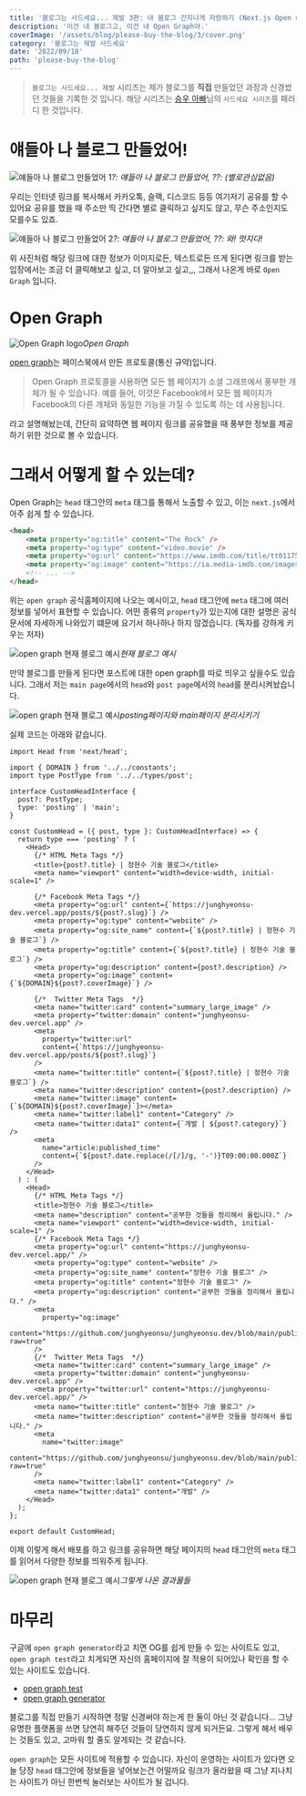 ```yaml
---
title: '블로그는 사드세요... 제발 3편: 내 블로그 간지나게 자랑하기 (Next.js Open Graph 적용하기)'
description: '이건 내 블로그고, 이건 내 Open Graph야.'
coverImage: '/assets/blog/please-buy-the-blog/3/cover.png'
category: '블로그는 제발 사드세요'
date: '2022/09/18'
path: 'please-buy-the-blog'
---
```


> `블로그는 사드세요... 제발` 시리즈는 제가 블로그를 **직접** 만들었던 과정과 신경썼던 것들을 기록한 것 입니다. 해당 시리즈는 [승우 아빠](https://www.youtube.com/c/%EC%8A%B9%EC%9A%B0%EC%95%84%EB%B9%A0)님의 `사드세요 시리즈`를 패러디 한 것입니다.

# 얘들아 나 블로그 만들었어!

![얘들아 나 블로그 만들었어 1](/assets/blog/please-buy-the-blog/3/1.png)_?: 얘들아 나 블로그 만들었어, ??: (별로관심없음)_

우리는 인터넷 링크를 복사해서 카카오톡, 슬랙, 디스코드 등등 여기저기 공유를 할 수 있어요
공유를 했을 때 주소만 띡 간다면 별로 클릭하고 싶지도 않고, 무슨 주소인지도 모를수도 있죠.

![얘들아 나 블로그 만들었어 2](/assets/blog/please-buy-the-blog/3/2.png)_?: 얘들아 나 블로그 만들었어, ??: 와! 멋지다!_

위 사진처럼 해당 링크에 대한 정보가 이미지로든, 텍스트로든 뜨게 된다면 링크를 받는 입장에서는
조금 더 클릭해보고 싶고, 더 알아보고 싶고,,, 그래서 나온게 바로 `Open Graph` 입니다.

# Open Graph

![Open Graph logo](/assets/blog/please-buy-the-blog/3/3.png)_Open Graph_

[open graph](https://ogp.me/)는 페이스북에서 만든 프로토콜(통신 규약)입니다.

> Open Graph 프로토콜을 사용하면 모든 웹 페이지가 소셜 그래프에서 풍부한 개체가 될 수 있습니다.
> 예를 들어, 이것은 Facebook에서 모든 웹 페이지가 Facebook의 다른 개체와 동일한 기능을 가질 수 있도록 하는 데 사용됩니다.

라고 설명해놨는데, 간단히 요약하면 웹 페이지 링크를 공유했을 때 풍부한 정보를 제공하기 위한 것으로 볼 수 있습니다.

# 그래서 어떻게 할 수 있는데?

Open Graph는 `head` 태그안의 `meta` 태그를 통해서 노출할 수 있고,
이는 `next.js`에서 아주 쉽게 할 수 있습니다.

```html
<head>
	<meta property="og:title" content="The Rock" />
	<meta property="og:type" content="video.movie" />
	<meta property="og:url" content="https://www.imdb.com/title/tt0117500/" />
	<meta property="og:image" content="https://ia.media-imdb.com/images/rock.jpg" />
	<!-- ... -->
</head>
```

위는 `open graph` 공식홈페이지에 나오는 예시이고, `head` 태그안에 `meta` 태그에 여러 정보를 넣어서 표현할 수 있습니다.
어떤 종류의 `property`가 있는지에 대한 설명은 공식문서에 자세하게 나와있기 떄문에 요기서 하나하나 하지 않겠습니다.
(독자를 강하게 키우는 저자)

![open graph 현재 블로그 예시](/assets/blog/please-buy-the-blog/3/4.png)_현재 블로그 예시_

만약 블로그를 만들게 된다면 포스트에 대한 open graph를 따로 띄우고 싶을수도 있습니다.
그래서 저는 `main page`에서의 `head`와 `post page`에서의 `head`를 분리시켜놨습니다.

![open graph 현재 블로그 예시](/assets/blog/please-buy-the-blog/3/5.png)_posting페이지와 main페이지 분리시키기_

실제 코드는 아래와 같습니다.

```tsx
import Head from 'next/head';

import { DOMAIN } from '../../constants';
import type PostType from '../../types/post';

interface CustomHeadInterface {
  post?: PostType;
  type: 'posting' | 'main';
}

const CustomHead = ({ post, type }: CustomHeadInterface) => {
  return type === 'posting' ? (
    <Head>
      {/* HTML Meta Tags */}
      <title>{post?.title} | 정현수 기술 블로그</title>
      <meta name="viewport" content="width=device-width, initial-scale=1" />

      {/* Facebook Meta Tags */}
      <meta property="og:url" content={`https://junghyeonsu-dev.vercel.app/posts/${post?.slug}`} />
      <meta property="og:type" content="website" />
      <meta property="og:site_name" content={`${post?.title} | 정현수 기술 블로그`} />
      <meta property="og:title" content={`${post?.title} | 정현수 기술 블로그`} />
      <meta property="og:description" content={post?.description} />
      <meta property="og:image" content={`${DOMAIN}${post?.coverImage}`} />

      {/*  Twitter Meta Tags  */}
      <meta name="twitter:card" content="summary_large_image" />
      <meta property="twitter:domain" content="junghyeonsu-dev.vercel.app" />
      <meta
        property="twitter:url"
        content={`https://junghyeonsu-dev.vercel.app/posts/${post?.slug}`}
      />
      <meta name="twitter:title" content={`${post?.title} | 정현수 기술 블로그`} />
      <meta name="twitter:description" content={post?.description} />
      <meta name="twitter:image" content={`${DOMAIN}${post?.coverImage}`}></meta>
      <meta name="twitter:label1" content="Category" />
      <meta name="twitter:data1" content={`개발 | ${post?.category}`} />
      <meta
        name="article:published_time"
        content={`${post?.date.replace(/[/]/g, '-')}T09:00:00.000Z`}
      />
    </Head>
  ) : (
    <Head>
      {/* HTML Meta Tags */}
      <title>정현수 기술 블로그</title>
      <meta name="description" content="공부한 것들을 정리해서 올립니다." />
      <meta name="viewport" content="width=device-width, initial-scale=1" />
      {/* Facebook Meta Tags */}
      <meta property="og:url" content="https://junghyeonsu-dev.vercel.app/" />
      <meta property="og:type" content="website" />
      <meta property="og:site_name" content="정현수 기술 블로그" />
      <meta property="og:title" content="정현수 기술 블로그" />
      <meta property="og:description" content="공부한 것들을 정리해서 올립니다." />
      <meta
        property="og:image"
        content="https://github.com/junghyeonsu/junghyeonsu.dev/blob/main/public/profile.jpeg?raw=true"
      />
      {/*  Twitter Meta Tags  */}
      <meta name="twitter:card" content="summary_large_image" />
      <meta property="twitter:domain" content="junghyeonsu-dev.vercel.app" />
      <meta property="twitter:url" content="https://junghyeonsu-dev.vercel.app/" />
      <meta name="twitter:title" content="정현수 기술 블로그" />
      <meta name="twitter:description" content="공부한 것들을 정리해서 올립니다." />
      <meta
        name="twitter:image"
        content="https://github.com/junghyeonsu/junghyeonsu.dev/blob/main/public/profile.jpeg?raw=true"
      />
      <meta name="twitter:label1" content="Category" />
      <meta name="twitter:data1" content="개발" />
    </Head>
  );
};

export default CustomHead;
```

이제 이렇게 해서 배포를 하고 링크를 공유하면 해당 페이지의 `head` 태그안의 `meta` 태그를 읽어서 다양한 정보를 띄워주게 됩니다.

![open graph 현재 블로그 예시](/assets/blog/please-buy-the-blog/3/6.png)_그렇게 나온 결과물들_

# 마무리

구글에 `open graph generator`라고 치면 OG를 쉽게 만들 수 있는 사이트도 있고, `open graph test`라고 치게되면 자신의 홈페이지에 잘 적용이 되어있나 확인을 할 수 있는 사이트도 있습니다.

- [open graph test](https://www.opengraph.xyz/url/https%3A%2F%2Fjunghyeonsu-dev.vercel.app%2Fposts%2FAbout-design-system)
- [open graph generator](https://smallseotools.com/open-graph-generator/)

블로그를 직접 만들기 시작하면 정말 신경써야 하는게 한 둘이 아닌 것 같습니다...
그냥 유명한 플랫폼을 쓰면 당연히 해주던 것들이 당연하지 않게 되거든요.
그렇게 해서 배우는 것들도 있고, 고마워 할 줄도 알게되는 것 같습니다.

`open graph`는 모든 사이트에 적용할 수 있습니다.
자신이 운영하는 사이트가 있다면 오늘 당장 `head` 태그안에 정보들을 넣어보는건 어떨까요
링크가 올라왔을 때 그냥 지나치는 사이트가 아닌 한번씩 눌러보는 사이트가 될 겁니다.
